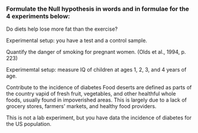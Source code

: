 ### Formulate the Null hypothesis in words and in formulae for the 4 experiments below: ###

Do diets help lose more fat than the exercise?

Experimental setup: you have a test and a control sample.

Quantify the danger of smoking for pregnant women. (Olds et al., 1994, p. 223)

Experimemtal setup: measure IQ of children at ages 1, 2, 3, and 4 years of age.

Contribute to the incidence of diabetes Food deserts are defined as parts of the country vapid of fresh fruit, vegetables, and other healthful whole foods, usually found in impoverished areas. This is largely due to a lack of grocery stores, farmers' markets, and healthy food providers.

This is not a lab experiment, but you have data the incidence of diabetes for the US population.
